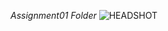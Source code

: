 *Assignment01 Folder*
![HEADSHOT](![IMG_E0720](https://user-images.githubusercontent.com/79091278/189236910-936fa449-4b0f-4625-94cd-2e792c0cd1a9.JPG))
